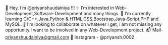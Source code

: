 
👋 Hey, I’m @priyanshuudainiya !!!
✨ I’m interested in Web-Development,Software-Development and many things.
🌱 I’m currently learning C/C++,Java,Python & HTML,CSS,Bootstrap,Java-Script,PHP and MySQL.
👀 I’m looking to collaborate on whatever i get, i am not missing any opportunity.I want to be involved in any Web-Development project.
📬 Mail- priyanshuudainiya@gmail.com
👥 Instagram - @priyansh.0002
<!--
**priyanshuudainiya/priyanshuudainiya** is a ✨ _special_ ✨ repository because its `README.md` (this file) appears on your GitHub profile.

Here are some ideas to get you started:

- 🔭 I’m currently working on ...
- 🌱 I’m currently learning ...
- 👯 I’m looking to collaborate on ...
- 🤔 I’m looking for help with ...
- 💬 Ask me about ...
- 📫 How to reach me: ...
- 😄 Pronouns: ...
- ⚡ Fun fact: ...
-->

